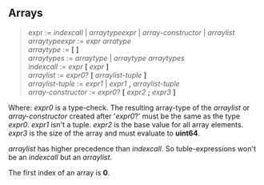 ## Arrays

> expr := *indexcall* | *arraytypeexpr* | *array-constructor* | *arraylist*\
> *arraytypeexpr* := *expr* *arratype*\
> *arraytype* := **[** **]**\
> *arraytypes* := *arraytype* | *arraytype* *arraytypes*\
> *indexcall* := *expr* **[** *expr* **]**\
> *arraylist* := *expr0*? **[** *arraylist-tuple* **]**\
> *arraylist-tuple* := *expr1* | *expr1* **,** *arraylist-tuple*\
> *array-constructor* := *expr0*? **[** *expr2* **;** *expr3* **]**

Where: *expr0* is a type-check. The resulting array-type of the *arraylist* or
*array-constructor* created after '*expr0*?' must be the same as the type
*expr0*. *expr1* isn't a tuple. *expr2* is the base value for all array
elements. *expr3* is the size of the array and must evaluate to **uint64**.

*arraylist* has higher precedence than *indexcall*. So tuble-expressions won't
be an *indexcall* but an *arraylist*.

The first index of an array is **0**.

